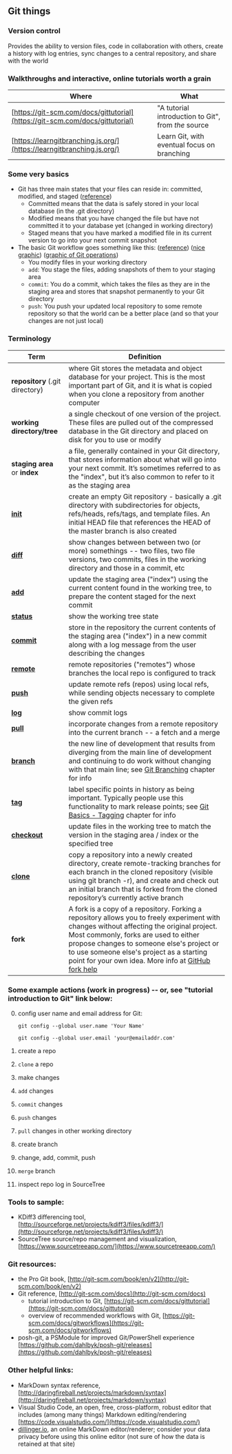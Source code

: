 ## Git things ##

### Version control
Provides the ability to version files, code in collaboration with others, create a history with log entries, sync changes to a central repository, and share with the world

### Walkthroughs and interactive, online tutorials worth a grain
| Where | What |
|-------|------|
[https://git-scm.com/docs/gittutorial](https://git-scm.com/docs/gittutorial) | "A tutorial introduction to Git", from _the_ source
[https://learngitbranching.js.org/](https://learngitbranching.js.org/) | Learn Git, with eventual focus on branching

### Some very basics
  * Git has three main states that your files can reside in: committed, modified, and staged ([reference](http://git-scm.com/book/en/v2/Getting-Started-Git-Basics))
	  * Committed means that the data is safely stored in your local database (in the .git directory)
	  * Modified means that you have changed the file but have not committed it to your database yet (changed in working directory)
	  * Staged means that you have marked a modified file in its current version to go into your next commit snapshot
  * The basic Git workflow goes something like this: ([reference](https://git-scm.com/book/en/v2/Getting-Started-Git-Basics)) ([nice graphic](https://git-scm.com/book/en/v2/book/01-introduction/images/areas.png)) ([graphic of Git operations](./resources/git-operations.png))
	  * You modify files in your working directory
	  * `add`:  You stage the files, adding snapshots of them to your staging area
	  * `commit`:  You do a commit, which takes the files as they are in the staging area and stores that snapshot permanently to your Git directory
	  * `push`:  You push your updated local repository to some remote repository so that the world can be a better place (and so that your changes are not just local)


### Terminology

| Term | Definition |
|------|------------|
**repository** (.git directory) | where Git stores the metadata and object database for your project. This is the most important part of Git, and it is what is copied when you clone a repository from another computer
**working directory/tree** | a single checkout of one version of the project. These files are pulled out of the compressed database in the Git directory and placed on disk for you to use or modify
**staging area** or **index** | a file, generally contained in your Git directory, that stores information about what will go into your next commit. It’s sometimes referred to as the "index", but it’s also common to refer to it as the staging area
[**init**](http://git-scm.com/docs/git-init) | create an empty Git repository - basically a .git directory with subdirectories for objects, refs/heads, refs/tags, and template files. An initial HEAD file that references the HEAD of the master branch is also created
[**diff**](http://git-scm.com/docs/git-diff) | show changes between between two (or more) somethings -- two files, two file versions, two commits, files in the working directory and those in a commit, etc
[**add**](http://git-scm.com/docs/git-add) | update the staging area ("index") using the current content found in the working tree, to prepare the content staged for the next commit
[**status**](http://git-scm.com/docs/git-status) | show the working tree state
[**commit**](http://git-scm.com/docs/git-commit) | store in the repository the current contents of the staging area ("index") in a new commit along with a log message from the user describing the changes
[**remote**](http://git-scm.com/docs/git-remote) | remote repositories ("remotes") whose branches the local repo is configured to track
[**push**](http://git-scm.com/docs/git-push) | update remote refs (repos) using local refs, while sending objects necessary to complete the given refs
[**log**](http://git-scm.com/docs/git-log) | show commit logs
[**pull**](http://git-scm.com/docs/git-pull) | incorporate changes from a remote repository into the current branch -- a fetch and a merge
[**branch**](http://git-scm.com/docs/git-branch) | the new line of development that results from diverging from the main line of development and continuing to do work without changing with that main line; see [Git Branching](http://git-scm.com/book/en/v2/Git-Branching-Branches-in-a-Nutshell) chapter for info
[**tag**](http://git-scm.com/docs/git-tag) | label specific points in history as being important. Typically people use this functionality to mark release points; see [Git Basics - Tagging](http://git-scm.com/book/en/v2/Git-Basics-Tagging) chapter for info
[**checkout**](http://git-scm.com/docs/git-checkout) | update files in the working tree to match the version in the staging area / index or the specified tree
[**clone**](http://git-scm.com/docs/git-clone) | copy a repository into a newly created directory, create remote-tracking branches for each branch in the cloned repository (visible using git branch -r), and create and check out an initial branch that is forked from the cloned repository’s currently active branch
**fork** | A fork is a copy of a repository. Forking a repository allows you to freely experiment with changes without affecting the original project. Most commonly, forks are used to either propose changes to someone else's project or to use someone else's project as a starting point for your own idea. More info at [GitHub fork help](https://help.github.com/articles/fork-a-repo/)


### Some example actions (work in progress) -- or, see "tutorial introduction to Git" link below:

0. config user name and email address for Git:

	`git config --global user.name 'Your Name'`

	`git config --global user.email 'your@emailaddr.com'`
0. create a repo
0. `clone` a repo
0. make changes
0. `add` changes
0. `commit` changes
0. `push` changes
0. `pull` changes in other working directory
0. create branch
0. change, add, commit, push
0. `merge` branch
0. inspect repo log in SourceTree


### Tools to sample:

* KDiff3 differencing tool, [http://sourceforge.net/projects/kdiff3/files/kdiff3/](http://sourceforge.net/projects/kdiff3/files/kdiff3/)
* SourceTree source/repo management and visualization, [https://www.sourcetreeapp.com/](https://www.sourcetreeapp.com/)

### Git resources:

* the Pro Git book, [http://git-scm.com/book/en/v2](http://git-scm.com/book/en/v2)
* Git reference, [http://git-scm.com/docs](http://git-scm.com/docs)
	* tutorial introduction to Git, [https://git-scm.com/docs/gittutorial](https://git-scm.com/docs/gittutorial)
	* overview of recommended workflows with Git, [https://git-scm.com/docs/gitworkflows](https://git-scm.com/docs/gitworkflows)
* posh-git, a PSModule for improved Git/PowerShell experience [https://github.com/dahlbyk/posh-git/releases](https://github.com/dahlbyk/posh-git/releases)

### Other helpful links:

* MarkDown syntax reference, [http://daringfireball.net/projects/markdown/syntax](http://daringfireball.net/projects/markdown/syntax)
* Visual Studio Code, an open, free, cross-platform, robust editor that includes (among many things) Markdown editing/rendering [https://code.visualstudio.com/](https://code.visualstudio.com/)
* [dillinger.io](http://dillinger.io/), an online MarkDown editor/renderer; consider your data privacy before using this online editor (not sure of how the data is retained at that site)

